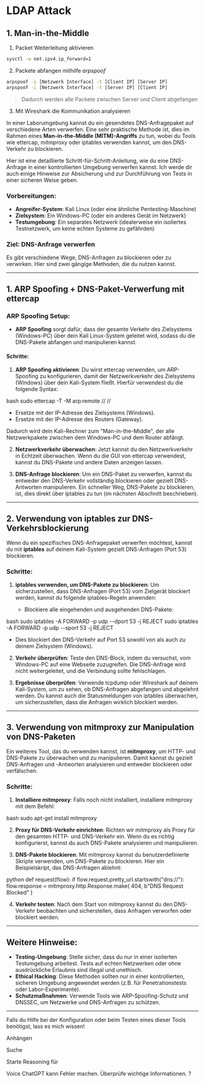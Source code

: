 # LDAP Attack

## 1. Man-in-the-Middle 

1. Packet Weiterleitung aktivieren
```bash
sysctl -w net.ipv4.ip_forward=1
```

2. Packete abfangen mithilfe *arpspoof*
```bash
arpspoof -i [Netzwerk Interface] -t [Client IP] [Server IP]
arpspoof -i [Netzwerk Interface] -t [Server IP] [Client IP]
```
> Dadurch werden alle Packete zwischen Server und Client abgefangen

3. Mit Wireshark die Kommunikation analysieren


In einer Laborumgebung kannst du ein gesendetes DNS-Anfragepaket auf verschiedene Arten verwerfen. Eine sehr praktische Methode ist, dies im Rahmen eines **Man-in-the-Middle (MITM)-Angriffs** zu tun, wobei du Tools wie ettercap, mitmproxy oder iptables verwenden kannst, um den DNS-Verkehr zu blockieren.

Hier ist eine detaillierte Schritt-für-Schritt-Anleitung, wie du eine DNS-Anfrage in einer kontrollierten Umgebung verwerfen kannst. Ich werde dir auch einige Hinweise zur Absicherung und zur Durchführung von Tests in einer sicheren Weise geben.

### Vorbereitungen:
- **Angreifer-System**: Kali Linux (oder eine ähnliche Pentesting-Maschine)
- **Zielsystem**: Ein Windows-PC (oder ein anderes Gerät im Netzwerk)
- **Testumgebung**: Ein separates Netzwerk (idealerweise ein isoliertes Testnetzwerk, um keine echten Systeme zu gefährden)
  
### Ziel: DNS-Anfrage verwerfen
Es gibt verschiedene Wege, DNS-Anfragen zu blockieren oder zu verwirken. Hier sind zwei gängige Methoden, die du nutzen kannst.

---

## 1. **ARP Spoofing + DNS-Paket-Verwerfung mit ettercap**

### ARP Spoofing Setup:
- **ARP Spoofing** sorgt dafür, dass der gesamte Verkehr des Zielsystems (Windows-PC) über dein Kali Linux-System geleitet wird, sodass du die DNS-Pakete abfangen und manipulieren kannst.

#### Schritte:

1. **ARP Spoofing aktivieren**:
   Du wirst ettercap verwenden, um ARP-Spoofing zu konfigurieren, damit der Netzwerkverkehr des Zielsystems (Windows) über dein Kali-System fließt. Hierfür verwendest du die folgende Syntax:

   
bash
   sudo ettercap -T -M arp:remote /<Windows IP>/ /<Router IP>/


   - Ersetze <Windows IP> mit der IP-Adresse des Zielsystems (Windows).
   - Ersetze <Router IP> mit der IP-Adresse des Routers (Gateway).

   Dadurch wird dein Kali-Rechner zum "Man-in-the-Middle", der alle Netzwerkpakete zwischen dem Windows-PC und dem Router abfängt.

2. **Netzwerkverkehr überwachen**:
   Jetzt kannst du den Netzwerkverkehr in Echtzeit überwachen. Wenn du die GUI von ettercap verwendest, kannst du DNS-Pakete und andere Daten anzeigen lassen.

3. **DNS-Anfrage blockieren**:
   Um ein DNS-Paket zu verwerfen, kannst du entweder den DNS-Verkehr vollständig blockieren oder gezielt DNS-Antworten manipulieren. Ein schneller Weg, DNS-Pakete zu blockieren, ist, dies direkt über iptables zu tun (im nächsten Abschnitt beschrieben).

---

## 2. **Verwendung von iptables zur DNS-Verkehrsblockierung**

Wenn du ein spezifisches DNS-Anfragepaket verwerfen möchtest, kannst du mit **iptables** auf deinem Kali-System gezielt DNS-Anfragen (Port 53) blockieren.

### Schritte:

1. **iptables verwenden, um DNS-Pakete zu blockieren**:
   Um sicherzustellen, dass DNS-Anfragen (Port 53) vom Zielgerät blockiert werden, kannst du folgende iptables-Regeln anwenden:

   - Blockiere alle eingehenden und ausgehenden DNS-Pakete:
     
bash
     sudo iptables -A FORWARD -p udp --dport 53 -j REJECT
     sudo iptables -A FORWARD -p udp --sport 53 -j REJECT


   - Dies blockiert den DNS-Verkehr auf Port 53 sowohl von als auch zu deinem Zielsystem (Windows).

2. **Verkehr überprüfen**:
   Teste den DNS-Block, indem du versuchst, vom Windows-PC auf eine Webseite zuzugreifen. Die DNS-Anfrage wird nicht weitergeleitet, und die Verbindung sollte fehlschlagen.

3. **Ergebnisse überprüfen**:
   Verwende tcpdump oder Wireshark auf deinem Kali-System, um zu sehen, ob DNS-Anfragen abgefangen und abgelehnt werden. Du kannst auch die Statusmeldungen von iptables überwachen, um sicherzustellen, dass die Anfragen wirklich blockiert werden.

---

## 3. **Verwendung von mitmproxy zur Manipulation von DNS-Paketen**

Ein weiteres Tool, das du verwenden kannst, ist **mitmproxy**, um HTTP- und DNS-Pakete zu überwachen und zu manipulieren. Damit kannst du gezielt DNS-Anfragen und -Antworten analysieren und entweder blockieren oder verfälschen.

### Schritte:

1. **Installiere mitmproxy**:
   Falls noch nicht installiert, installiere mitmproxy mit dem Befehl:
   
bash
   sudo apt-get install mitmproxy


2. **Proxy für DNS-Verkehr einrichten**:
   Richten wir mitmproxy als Proxy für den gesamten HTTP- und DNS-Verkehr ein. Wenn du es richtig konfigurierst, kannst du auch DNS-Pakete analysieren und manipulieren.

3. **DNS-Pakete blockieren**:
   Mit mitmproxy kannst du benutzerdefinierte Skripte verwenden, um DNS-Pakete zu blockieren. Hier ein Beispielskript, das DNS-Anfragen ablehnt:

   
python
   def request(flow):
       if flow.request.pretty_url.startswith("dns://"):
           flow.response = mitmproxy.http.Response.make(
               404, b"DNS Request Blocked"
           )


4. **Verkehr testen**:
   Nach dem Start von mitmproxy kannst du den DNS-Verkehr beobachten und sicherstellen, dass Anfragen verworfen oder blockiert werden.

---

## Weitere Hinweise:

- **Testing-Umgebung**: Stelle sicher, dass du nur in einer isolierten Testumgebung arbeitest. Tests auf echten Netzwerken oder ohne ausdrückliche Erlaubnis sind illegal und unethisch.
- **Ethical Hacking**: Diese Methoden sollten nur in einer kontrollierten, sicheren Umgebung angewendet werden (z.B. für Penetrationstests oder Labor-Experimente).
- **Schutzmaßnahmen**: Verwende Tools wie ARP-Spoofing-Schutz und DNSSEC, um Netzwerke und DNS-Anfragen zu schützen.

---

Falls du Hilfe bei der Konfiguration oder beim Testen eines dieser Tools benötigst, lass es mich wissen!




Anhängen

Suche

Starte Reasoning für

Voice
ChatGPT kann Fehler machen. Überprüfe wichtige Informationen.
?
